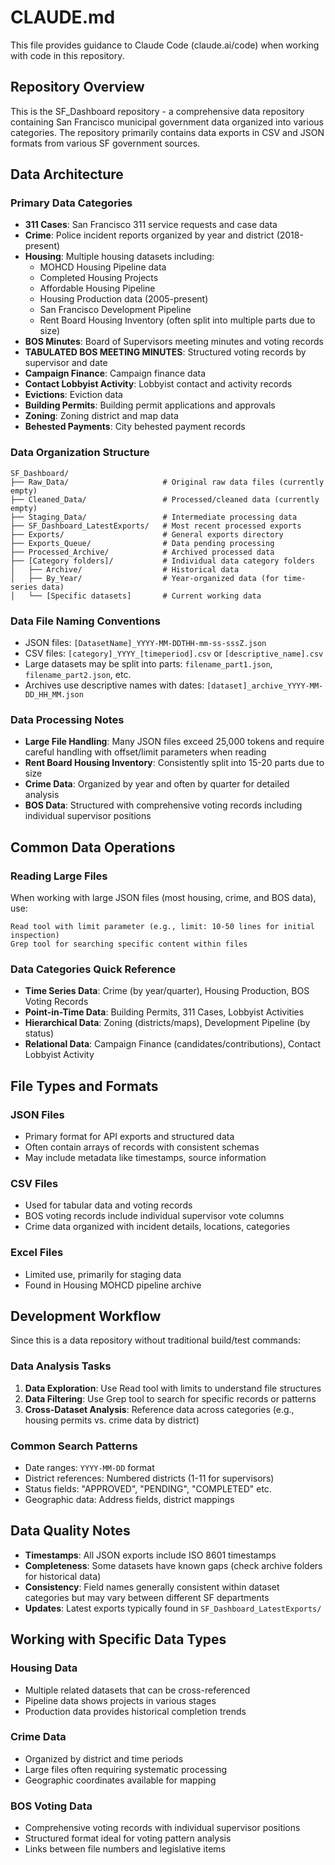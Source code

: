# CLAUDE.md

This file provides guidance to Claude Code (claude.ai/code) when working with code in this repository.

## Repository Overview

This is the SF_Dashboard repository - a comprehensive data repository containing San Francisco municipal government data organized into various categories. The repository primarily contains data exports in CSV and JSON formats from various SF government sources.

## Data Architecture

### Primary Data Categories

- **311 Cases**: San Francisco 311 service requests and case data
- **Crime**: Police incident reports organized by year and district (2018-present)
- **Housing**: Multiple housing datasets including:
  - MOHCD Housing Pipeline data
  - Completed Housing Projects
  - Affordable Housing Pipeline
  - Housing Production data (2005-present)
  - San Francisco Development Pipeline
  - Rent Board Housing Inventory (often split into multiple parts due to size)
- **BOS Minutes**: Board of Supervisors meeting minutes and voting records
- **TABULATED BOS MEETING MINUTES**: Structured voting records by supervisor and date
- **Campaign Finance**: Campaign finance data
- **Contact Lobbyist Activity**: Lobbyist contact and activity records
- **Evictions**: Eviction data
- **Building Permits**: Building permit applications and approvals
- **Zoning**: Zoning district and map data
- **Behested Payments**: City behested payment records

### Data Organization Structure

```
SF_Dashboard/
├── Raw_Data/                     # Original raw data files (currently empty)
├── Cleaned_Data/                 # Processed/cleaned data (currently empty)
├── Staging_Data/                 # Intermediate processing data
├── SF_Dashboard_LatestExports/   # Most recent processed exports
├── Exports/                      # General exports directory
├── Exports_Queue/                # Data pending processing
├── Processed_Archive/            # Archived processed data
├── [Category folders]/           # Individual data category folders
│   ├── Archive/                  # Historical data
│   ├── By_Year/                  # Year-organized data (for time-series data)
│   └── [Specific datasets]       # Current working data
```

### Data File Naming Conventions

- JSON files: `[DatasetName]_YYYY-MM-DDTHH-mm-ss-sssZ.json`
- CSV files: `[category]_YYYY_[timeperiod].csv` or `[descriptive_name].csv`
- Large datasets may be split into parts: `filename_part1.json`, `filename_part2.json`, etc.
- Archives use descriptive names with dates: `[dataset]_archive_YYYY-MM-DD_HH_MM.json`

### Data Processing Notes

- **Large File Handling**: Many JSON files exceed 25,000 tokens and require careful handling with offset/limit parameters when reading
- **Rent Board Housing Inventory**: Consistently split into 15-20 parts due to size
- **Crime Data**: Organized by year and often by quarter for detailed analysis
- **BOS Data**: Structured with comprehensive voting records including individual supervisor positions

## Common Data Operations

### Reading Large Files
When working with large JSON files (most housing, crime, and BOS data), use:
```
Read tool with limit parameter (e.g., limit: 10-50 lines for initial inspection)
Grep tool for searching specific content within files
```

### Data Categories Quick Reference
- **Time Series Data**: Crime (by year/quarter), Housing Production, BOS Voting Records
- **Point-in-Time Data**: Building Permits, 311 Cases, Lobbyist Activities
- **Hierarchical Data**: Zoning (districts/maps), Development Pipeline (by status)
- **Relational Data**: Campaign Finance (candidates/contributions), Contact Lobbyist Activity

## File Types and Formats

### JSON Files
- Primary format for API exports and structured data
- Often contain arrays of records with consistent schemas
- May include metadata like timestamps, source information

### CSV Files
- Used for tabular data and voting records
- BOS voting records include individual supervisor vote columns
- Crime data organized with incident details, locations, categories

### Excel Files
- Limited use, primarily for staging data
- Found in Housing MOHCD pipeline archive

## Development Workflow

Since this is a data repository without traditional build/test commands:

### Data Analysis Tasks
1. **Data Exploration**: Use Read tool with limits to understand file structures
2. **Data Filtering**: Use Grep tool to search for specific records or patterns
3. **Cross-Dataset Analysis**: Reference data across categories (e.g., housing permits vs. crime data by district)

### Common Search Patterns
- Date ranges: `YYYY-MM-DD` format
- District references: Numbered districts (1-11 for supervisors)
- Status fields: "APPROVED", "PENDING", "COMPLETED" etc.
- Geographic data: Address fields, district mappings

## Data Quality Notes

- **Timestamps**: All JSON exports include ISO 8601 timestamps
- **Completeness**: Some datasets have known gaps (check archive folders for historical data)
- **Consistency**: Field names generally consistent within dataset categories but may vary between different SF departments
- **Updates**: Latest exports typically found in `SF_Dashboard_LatestExports/`

## Working with Specific Data Types

### Housing Data
- Multiple related datasets that can be cross-referenced
- Pipeline data shows projects in various stages
- Production data provides historical completion trends

### Crime Data
- Organized by district and time periods
- Large files often requiring systematic processing
- Geographic coordinates available for mapping

### BOS Voting Data
- Comprehensive voting records with individual supervisor positions
- Structured format ideal for voting pattern analysis
- Links between file numbers and legislative items